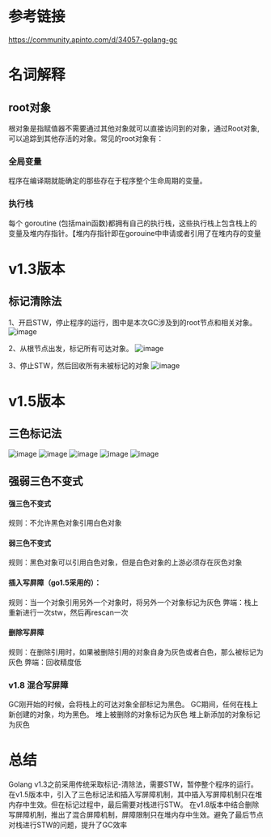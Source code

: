 # 参考链接
https://community.apinto.com/d/34057-golang-gc

# 名词解释
## root对象
根对象是指赋值器不需要通过其他对象就可以直接访问到的对象，通过Root对象, 可以追踪到其他存活的对象。常见的root对象有：
### 全局变量
程序在编译期就能确定的那些存在于程序整个生命周期的变量。
### 执行栈
每个 goroutine (包括main函数)都拥有自己的执行栈，这些执行栈上包含栈上的变量及堆内存指针。【堆内存指针即在gorouine中申请或者引用了在堆内存的变量

# v1.3版本
## 标记清除法
1、开启STW，停止程序的运行，图中是本次GC涉及到的root节点和相关对象。
![image](https://github.com/user-attachments/assets/12c2aa8d-c525-4227-9f1e-9f331b145f46)

2、从根节点出发，标记所有可达对象。
![image](https://github.com/user-attachments/assets/0ac95124-22a8-41fd-b5fb-cd08cbcc4009)

3、停止STW，然后回收所有未被标记的对象
![image](https://github.com/user-attachments/assets/f43ff209-8044-4088-ac9a-e0786544fe97)

# v1.5版本
## 三色标记法
![image](https://github.com/user-attachments/assets/c8c58451-bc08-4b1a-a438-ff9444efdd6e)
![image](https://github.com/user-attachments/assets/422b01dc-cbca-48e1-a12d-a9f1f7b7d6e7)
![image](https://github.com/user-attachments/assets/b3db463c-bc74-4b9d-97a4-7497d433b1ac)
![image](https://github.com/user-attachments/assets/2b5ef553-af71-49e6-ae71-169fc31328af)
![image](https://github.com/user-attachments/assets/74e22206-e209-405e-b99c-7aac8d49ccdf)

## 强弱三色不变式
#### 强三色不变式
规则：不允许黑色对象引用白色对象
#### 弱三色不变式
规则：黑色对象可以引用白色对象，但是白色对象的上游必须存在灰色对象

#### 插入写屏障（go1.5采用的）：
规则：当一个对象引用另外一个对象时，将另外一个对象标记为灰色
弊端：栈上重新进行一次stw，然后再rescan一次

#### 删除写屏障
规则：在删除引用时，如果被删除引用的对象自身为灰色或者白色，那么被标记为灰色
弊端：回收精度低

### v1.8 混合写屏障
GC刚开始的时候，会将栈上的可达对象全部标记为黑色。
GC期间，任何在栈上新创建的对象，均为黑色。
堆上被删除的对象标记为灰色
堆上新添加的对象标记为灰色

# 总结
Golang v1.3之前采用传统采取标记-清除法，需要STW，暂停整个程序的运行。
在v1.5版本中，引入了三色标记法和插入写屏障机制，其中插入写屏障机制只在堆内存中生效。但在标记过程中，最后需要对栈进行STW。
在v1.8版本中结合删除写屏障机制，推出了混合屏障机制，屏障限制只在堆内存中生效。避免了最后节点对栈进行STW的问题，提升了GC效率
